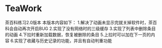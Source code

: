 # TeaWork
茶百科练习2.0版本
本版本内容如下：
1.解决了动画未显示完就关掉软件时，茶百科会自动再次开启BUG
2.实现了没有网络时的三级缓存
3.实现了列表中删除条目的动画
4.下拉时重新加载数据，恢复被删除的条目
5.上拉时可以加在下一页的内容
6.实现了收藏与历史记录的功能，并且有自动判重功能

